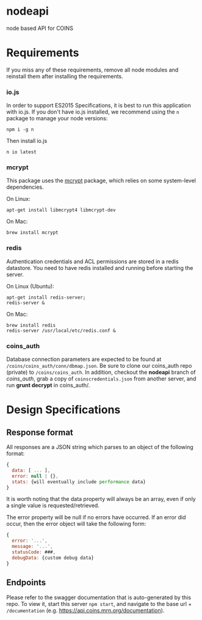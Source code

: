 # nodeapi
node based API for COINS

# Requirements

If you miss any of these requirements, remove all node modules and reinstall them
after installing the requirements.

### io.js
In order to support ES2015 Specifications, it is best to run this application
with io.js. If you don't have io.js installed, we recommend using the `n`
package to manage your node versions:

```
npm i -g n
```

Then install io.js

```
n io latest
```

### mcrypt
This package uses the [mcrypt](https://github.com/tugrul/node-mcrypt) package,
which relies on some system-level dependencies.

On Linux:
```
apt-get install libmcrypt4 libmcrypt-dev
```

On Mac:
```
brew install mcrypt
```

### redis
Authentication credentials and ACL permissions are stored in
a redis datastore. You need to have redis installed and running
before starting the server.

On Linux (Ubuntu):
```
apt-get install redis-server;
redis-server &
```

On Mac:
```
brew install redis
redis-server /usr/local/etc/redis.conf &
```

### coins_auth
Database connection parameters are expected to be found at `/coins/coins_auth/conn/dbmap.json`.
Be sure to clone our coins_auth repo (private) to `/coins/coins_auth`.
In addition, checkout the **nodeapi** branch of *coins_auth*, grab a copy of
`coinscredentials.json` from another server, and run **grunt decrypt** in coins_auth/.

# Design Specifications
## Response format
All responses are a JSON string which parses to an object of the following format:
```js
{
  data: [ ... ],
  error: null | {},
  stats: {will eventually include performance data}
}
```
It is worth noting that the data property will always be an array, even if only a single value is requested/retrieved.

The error property will be null if no errors have occurred.
If an error did occur, then the error object will take the following form:
```js
{
  error: '...',
  message: '...',
  statusCode: ###,
  debugData: {custom debug data}
}
```

## Endpoints

Please refer to the swagger documentation that is auto-generated by this repo.
To view it, start this server `npm start`, and navigate to the base url +
`/documentation` (e.g. https://api.coins.mrn.org/documentation).
